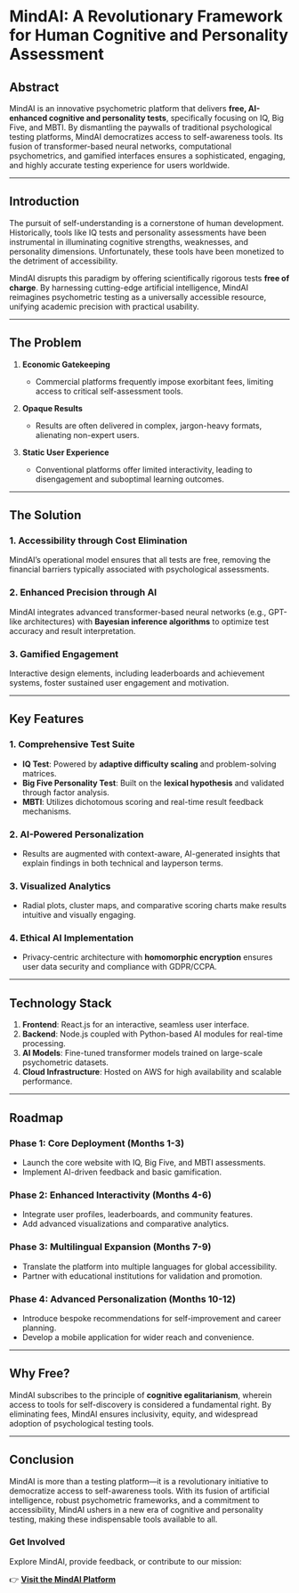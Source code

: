 # **MindAI: A Revolutionary Framework for Human Cognitive and Personality Assessment**  

## **Abstract**  

MindAI is an innovative psychometric platform that delivers **free, AI-enhanced cognitive and personality tests**, specifically focusing on IQ, Big Five, and MBTI. By dismantling the paywalls of traditional psychological testing platforms, MindAI democratizes access to self-awareness tools. Its fusion of transformer-based neural networks, computational psychometrics, and gamified interfaces ensures a sophisticated, engaging, and highly accurate testing experience for users worldwide.  

---

## **Introduction**  

The pursuit of self-understanding is a cornerstone of human development. Historically, tools like IQ tests and personality assessments have been instrumental in illuminating cognitive strengths, weaknesses, and personality dimensions. Unfortunately, these tools have been monetized to the detriment of accessibility.  

MindAI disrupts this paradigm by offering scientifically rigorous tests **free of charge**. By harnessing cutting-edge artificial intelligence, MindAI reimagines psychometric testing as a universally accessible resource, unifying academic precision with practical usability.  

---

## **The Problem**  

1. **Economic Gatekeeping**  
   - Commercial platforms frequently impose exorbitant fees, limiting access to critical self-assessment tools.  

2. **Opaque Results**  
   - Results are often delivered in complex, jargon-heavy formats, alienating non-expert users.  

3. **Static User Experience**  
   - Conventional platforms offer limited interactivity, leading to disengagement and suboptimal learning outcomes.  

---

## **The Solution**  

### **1. Accessibility through Cost Elimination**  
MindAI’s operational model ensures that all tests are free, removing the financial barriers typically associated with psychological assessments.  

### **2. Enhanced Precision through AI**  
MindAI integrates advanced transformer-based neural networks (e.g., GPT-like architectures) with **Bayesian inference algorithms** to optimize test accuracy and result interpretation.  

### **3. Gamified Engagement**  
Interactive design elements, including leaderboards and achievement systems, foster sustained user engagement and motivation.  

---

## **Key Features**  

### **1. Comprehensive Test Suite**  
- **IQ Test**: Powered by **adaptive difficulty scaling** and problem-solving matrices.  
- **Big Five Personality Test**: Built on the **lexical hypothesis** and validated through factor analysis.  
- **MBTI**: Utilizes dichotomous scoring and real-time result feedback mechanisms.  

### **2. AI-Powered Personalization**  
- Results are augmented with context-aware, AI-generated insights that explain findings in both technical and layperson terms.  

### **3. Visualized Analytics**  
- Radial plots, cluster maps, and comparative scoring charts make results intuitive and visually engaging.  

### **4. Ethical AI Implementation**  
- Privacy-centric architecture with **homomorphic encryption** ensures user data security and compliance with GDPR/CCPA.  

---

## **Technology Stack**  

1. **Frontend**: React.js for an interactive, seamless user interface.  
2. **Backend**: Node.js coupled with Python-based AI modules for real-time processing.  
3. **AI Models**: Fine-tuned transformer models trained on large-scale psychometric datasets.  
4. **Cloud Infrastructure**: Hosted on AWS for high availability and scalable performance.  

---

## **Roadmap**  

### **Phase 1: Core Deployment (Months 1-3)**  
- Launch the core website with IQ, Big Five, and MBTI assessments.  
- Implement AI-driven feedback and basic gamification.  

### **Phase 2: Enhanced Interactivity (Months 4-6)**  
- Integrate user profiles, leaderboards, and community features.  
- Add advanced visualizations and comparative analytics.  

### **Phase 3: Multilingual Expansion (Months 7-9)**  
- Translate the platform into multiple languages for global accessibility.  
- Partner with educational institutions for validation and promotion.  

### **Phase 4: Advanced Personalization (Months 10-12)**  
- Introduce bespoke recommendations for self-improvement and career planning.  
- Develop a mobile application for wider reach and convenience.  

---

## **Why Free?**  

MindAI subscribes to the principle of **cognitive egalitarianism**, wherein access to tools for self-discovery is considered a fundamental right. By eliminating fees, MindAI ensures inclusivity, equity, and widespread adoption of psychological testing tools.  

---

## **Conclusion**  

MindAI is more than a testing platform—it is a revolutionary initiative to democratize access to self-awareness tools. With its fusion of artificial intelligence, robust psychometric frameworks, and a commitment to accessibility, MindAI ushers in a new era of cognitive and personality testing, making these indispensable tools available to all.  

### **Get Involved**  
Explore MindAI, provide feedback, or contribute to our mission:  

👉 **[Visit the MindAI Platform](https://yourwebsite.com)**  
 
